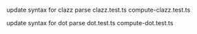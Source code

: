 update syntax for clazz
parse clazz.test.ts
compute-clazz.test.ts

update syntax for dot
parse dot.test.ts
compute-dot.test.ts
